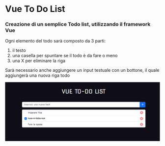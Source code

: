 # Vue To Do List

### Creazione di un semplice Todo list, utilizzando il framework Vue

Ogni elemento del todo sarà composto da 3 parti:

1. il testo
2. una casella per spuntare se il todo è da fare o meno
3. una X per eliminare la riga

Sarà necessario anche aggiungere un input testuale con un bottone, il quale aggiungerà una nuova riga todo

![screenshot](/img/screenshot.png)

